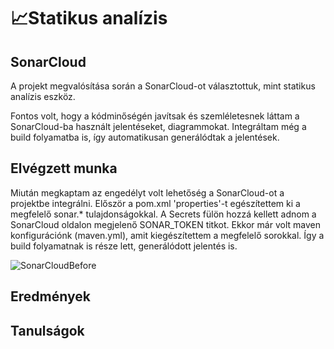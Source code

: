 # 📈Statikus analízis

## SonarCloud

A projekt megvalósítása során a SonarCloud-ot választottuk, mint statikus analízis eszköz. 

Fontos volt, hogy a kódminőségén javítsak és szemléletesnek láttam a SonarCloud-ba használt jelentéseket, diagrammokat.
Integráltam még a build folyamatba is, így automatikusan generálódtak a jelentések.

## Elvégzett munka

Miután megkaptam az engedélyt volt lehetőség a SonarCloud-ot a projektbe integrálni. Először a pom.xml 'properties'-t egészítettem ki a megfelelő sonar.* tulajdonságokkal. A Secrets fülön hozzá kellett adnom a SonarCloud oldalon megjelenő SONAR_TOKEN titkot. Ekkor már volt maven konfigurációnk (maven.yml), amit kiegészítettem a megfelelő sorokkal. Így a build folyamatnak is része lett, generálódott jelentés is.

![SonarCloudBefore](/img/sonarcloud1.jpg)

## Eredmények

## Tanulságok
